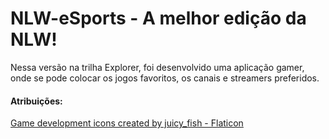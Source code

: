 # NLW-eSports - A melhor edição da NLW! 

Nessa versão na trilha Explorer, foi desenvolvido uma aplicação gamer, onde se pode colocar os jogos favoritos, os canais e streamers preferidos. 


<h4>Atribuições:</h4> 
<a href="https://www.flaticon.com/free-icons/game-development" title="game development icons">Game development icons created by juicy_fish - Flaticon</a>